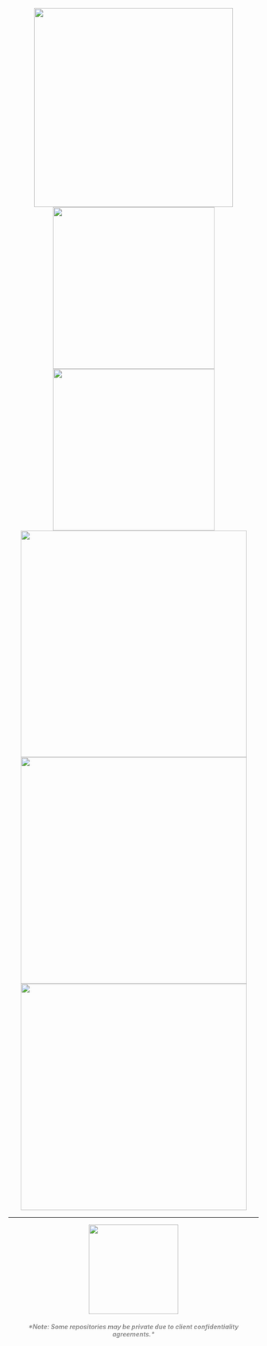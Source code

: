 <p align="center">
  <img height="400em" src="https://calebwd.meternalized.online/svg/header?t=1744621886055"/>
  <img height="325em" src="https://calebwd.meternalized.online/svg/topleft?t=1744621886055"/> <img height="325em" src="https://calebwd.meternalized.online/spotify?t=1744621886055"/>
  <img height="455em" src="https://calebwd.meternalized.online/most-played?t=1744621886055"/> <img height="455em" src="https://calebwd.meternalized.online/github-changelog?username=CalebWD"/> <img height="455em" src="https://calebwd.meternalized.online/github?t=1744621886055"/>
</p>

---
<p align="center">
  <img height="180em" src="https://github-readme-stats.vercel.app/api?username=CalebWD&show_icons=true&bg_color=0D1117,0D1117,1A2B45&text_color=FFFFFF&title_color=FFFFFF&icon_color=58A6FF&hide_border=true&border_radius=10"/>
</p>

<h5 style="color: #8f8f8f;  font-size: 0.9em;" align="center">*Note: Some repositories may be private due to client confidentiality agreements.*</h5>


